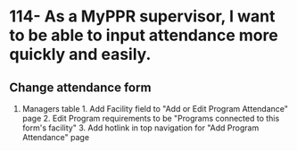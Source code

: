 # 114- As a MyPPR supervisor, I want to be able to input attendance more quickly and easily.
## Change attendance form

1. Managers table
        1. Add Facility field to "Add or Edit Program Attendance" page
        2. Edit Program requirements to be "Programs connected to this form's facility"
        3. Add hotlink in top navigation for "Add Program Attendance" page